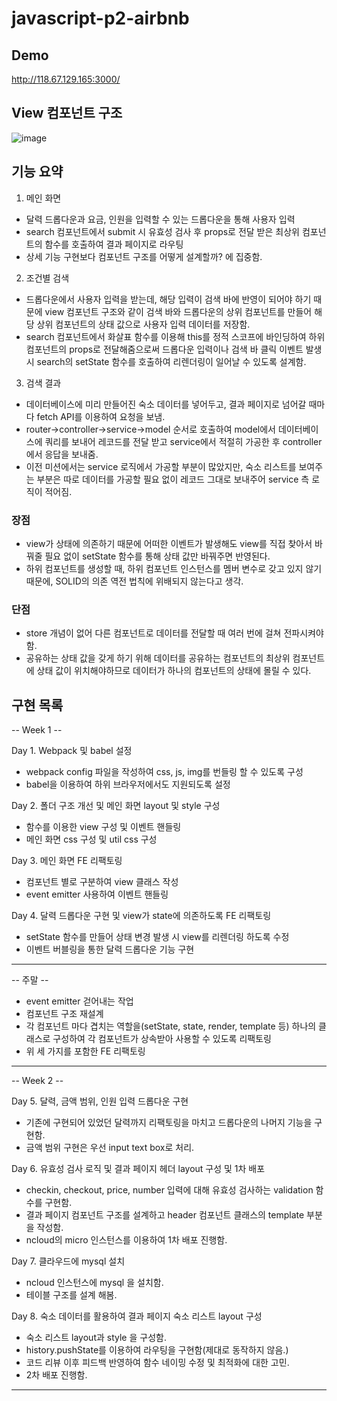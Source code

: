 # javascript-p2-airbnb

## Demo

http://118.67.129.165:3000/

## View 컴포넌트 구조

![image](https://user-images.githubusercontent.com/49841765/133251571-5998a852-9011-4e2e-8fd3-3dce98a8bcd7.png)

## 기능 요약

1. 메인 화면

-   달력 드롭다운과 요금, 인원을 입력할 수 있는 드롭다운을 통해 사용자 입력
-   search 컴포넌트에서 submit 시 유효성 검사 후 props로 전달 받은 최상위 컴포넌트의 함수를 호출하여 결과 페이지로 라우팅
-   상세 기능 구현보다 컴포넌트 구조를 어떻게 설계할까? 에 집중함.

2. 조건별 검색

-   드롭다운에서 사용자 입력을 받는데, 해당 입력이 검색 바에 반영이 되어야 하기 때문에 view 컴포넌트 구조와 같이 검색 바와 드롭다운의 상위 컴포넌트를 만들어 해당 상위 컴포넌트의 상태 값으로 사용자 입력 데이터를 저장함.
-   search 컴포넌트에서 화살표 함수를 이용해 this를 정적 스코프에 바인딩하여 하위 컴포넌트의 props로 전달해줌으로써 드롭다운 입력이나 검색 바 클릭 이벤트 발생 시 search의 setState 함수를 호출하여 리렌더링이 일어날 수 있도록 설계함.

3. 검색 결과

-   데이터베이스에 미리 만들어진 숙소 데이터를 넣어두고, 결과 페이지로 넘어갈 때마다 fetch API를 이용하여 요청을 보냄.
-   router->controller->service->model 순서로 호출하여 model에서 데이터베이스에 쿼리를 보내어 레코드를 전달 받고 service에서 적절히 가공한 후 controller에서 응답을 보내줌.
-   이전 미션에서는 service 로직에서 가공할 부분이 많았지만, 숙소 리스트를 보여주는 부분은 따로 데이터를 가공할 필요 없이 레코드 그대로 보내주어 service 측 로직이 적어짐.

### 장점

-   view가 상태에 의존하기 때문에 어떠한 이벤트가 발생해도 view를 직접 찾아서 바꿔줄 필요 없이 setState 함수를 통해 상태 값만 바꿔주면 반영된다.
-   하위 컴포넌트를 생성할 때, 하위 컴포넌트 인스턴스를 멤버 변수로 갖고 있지 않기 때문에, SOLID의 의존 역전 법칙에 위배되지 않는다고 생각.

### 단점

-   store 개념이 없어 다른 컴포넌트로 데이터를 전달할 때 여러 번에 걸쳐 전파시켜야 함.
-   공유하는 상태 값을 갖게 하기 위해 데이터를 공유하는 컴포넌트의 최상위 컴포넌트에 상태 값이 위치해야하므로 데이터가 하나의 컴포넌트의 상태에 몰릴 수 있다.

## 구현 목록

-- Week 1 --

Day 1. Webpack 및 babel 설정

-   webpack config 파일을 작성하여 css, js, img를 번들링 할 수 있도록 구성
-   babel을 이용하여 하위 브라우저에서도 지원되도록 설정

Day 2. 폴더 구조 개선 및 메인 화면 layout 및 style 구성

-   함수를 이용한 view 구성 및 이벤트 핸들링
-   메인 화면 css 구성 및 util css 구성

Day 3. 메인 화면 FE 리팩토링

-   컴포넌트 별로 구분하여 view 클래스 작성
-   event emitter 사용하여 이벤트 핸들링

Day 4. 달력 드롭다운 구현 및 view가 state에 의존하도록 FE 리팩토링

-   setState 함수를 만들어 상태 변경 발생 시 view를 리렌더링 하도록 수정
-   이벤트 버블링을 통한 달력 드롭다운 기능 구현

---

-- 주말 --

-   event emitter 걷어내는 작업
-   컴포넌트 구조 재설계
-   각 컴포넌트 마다 겹치는 역할을(setState, state, render, template 등) 하나의 클래스로 구성하여 각 컴포넌트가 상속받아 사용할 수 있도록 리팩토링
-   위 세 가지를 포함한 FE 리팩토링

---

-- Week 2 --

Day 5. 달력, 금액 범위, 인원 입력 드롭다운 구현

-   기존에 구현되어 있었던 달력까지 리팩토링을 마치고 드롭다운의 나머지 기능을 구현함.
-   금액 범위 구현은 우선 input text box로 처리.

Day 6. 유효성 검사 로직 및 결과 페이지 헤더 layout 구성 및 1차 배포

-   checkin, checkout, price, number 입력에 대해 유효성 검사하는 validation 함수를 구현함.
-   결과 페이지 컴포넌트 구조를 설계하고 header 컴포넌트 클래스의 template 부분을 작성함.
-   ncloud의 micro 인스턴스를 이용하여 1차 배포 진행함.

Day 7. 클라우드에 mysql 설치

-   ncloud 인스턴스에 mysql 을 설치함.
-   테이블 구조를 설계 해봄.

Day 8. 숙소 데이터를 활용하여 결과 페이지 숙소 리스트 layout 구성

-   숙소 리스트 layout과 style 을 구성함.
-   history.pushState를 이용하여 라우팅을 구현함(제대로 동작하지 않음.)
-   코드 리뷰 이후 피드백 반영하여 함수 네이밍 수정 및 최적화에 대한 고민.
-   2차 배포 진행함.

---
